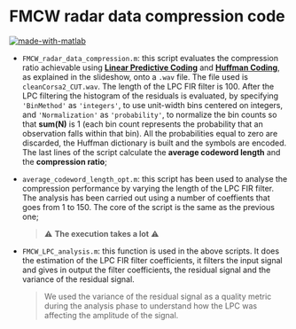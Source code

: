 # FMCW radar data compression code

<a href="https://imgbb.com/"><img src="https://i.ibb.co/w0hXx1q/made-with-matlab.png" alt="made-with-matlab" border="0"></a> 

- `FMCW_radar_data_compression.m`: this script evaluates the compression ratio achievable using [**Linear Predictive Coding**](https://en.wikipedia.org/wiki/Linear_predictive_coding) and [**Huffman Coding**](https://en.wikipedia.org/wiki/Huffman_coding), as explained in the slideshow, onto a `.wav` file. The file used is `cleanCorsa2_CUT.wav`. The length of the LPC FIR filter is 100. After the LPC filtering the histogram of the residuals is evaluated, by specifying `'BinMethod'` as `'integers'`, to use unit-width bins centered on integers, and `'Normalization'` as `'probability'`, to normalize the bin counts so that **sum(N)** is 1 (each bin count represents the probability that an observation falls within that bin). All the probabilities equal to zero are discarded, the Huffman dictionary is built and the symbols are encoded. The last lines of the script calculate the **average codeword length** and the **compression ratio**;
- `average_codeword_length_opt.m`: this script has been used to analyse the compression performance by varying the length of the LPC FIR filter. The analysis has been carried out using a number of coeffients that goes from 1 to 150. The core of the script is the same as the previous one;
  > :warning: **The execution takes a lot** :warning: 
- `FMCW_LPC_analysis.m`: this function is used in the above scripts. It does the estimation of the LPC FIR filter coefficients, it filters the input signal and gives in output the filter coefficients, the residual signal and the variance of the residual signal.

  > We used the variance of the residual signal as a quality metric during the analysis phase to understand how the LPC was affecting the amplitude of the signal.

